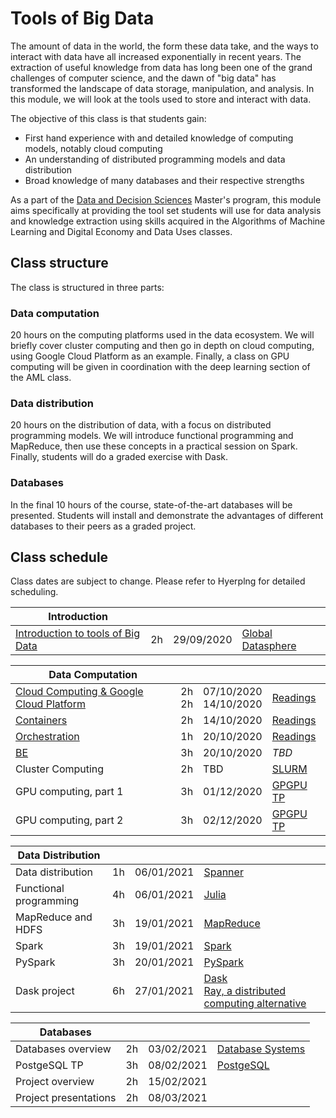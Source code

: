 # Tools of Big Data

The amount of data in the world, the form these data take, and the ways to
interact with data have all increased exponentially in recent years. The
extraction of useful knowledge from data has long been one of the grand
challenges of computer science, and the dawn of "big data" has transformed the
landscape of data storage, manipulation, and analysis. In this module, we will
look at the tools used to store and interact with data.

The objective of this class is that students gain:

+ First hand experience with and detailed knowledge of computing models, notably cloud computing
+ An understanding of distributed programming models and data distribution
+ Broad knowledge of many databases and their respective strengths

As a part of the [Data and Decision Sciences](https://supaerodatascience.github.io/)
Master's program, this module aims specifically at providing the tool set
students will use for data analysis and knowledge extraction using skills
acquired in the Algorithms of Machine Learning and Digital Economy and Data Uses
classes.

## Class structure

The class is structured in three parts:

### Data computation

  20 hours on the computing platforms used in the data ecosystem. We will
  briefly cover cluster computing and then go in depth on cloud computing, using
  Google Cloud Platform as an example. Finally, a class on GPU computing will be
  given in coordination with the deep learning section of the AML class.

### Data distribution

  20 hours on the distribution of data, with a focus on distributed programming
  models. We will introduce functional programming and MapReduce, then use these
  concepts in a practical session on Spark. Finally, students will do a graded
  exercise with Dask.

### Databases

  In the final 10 hours of the course, state-of-the-art databases will be
  presented. Students will install and demonstrate the advantages of different
  databases to their peers as a graded project.

## Class schedule

Class dates are subject to change. Please refer to Hyerplng for detailed scheduling.

Introduction | | | |
--- | --- | --- | ---
[Introduction to tools of Big Data](1_introduction) | 2h | 29/09/2020 | [Global Datasphere](readings/idc_data.pdf)

Data Computation | | | |
--- | --- | --- | ---
[Cloud Computing & Google Cloud Platform](2_data_computation/site/#cloud-computing-4h) | 2h <br />2h | 07/10/2020 <br /> 14/10/2020| [Readings](2_data_computation/site/7_readings/#about-cloud-computing)
[Containers](2_data_computation/site/#containers-2h) | 2h| 14/10/2020| [Readings](2_data_computation/site/7_readings/#about-orchestration)
[Orchestration](2_data_computation#orchestration-deployment-1h) | 1h | 20/10/2020 | [Readings](2_data_computation/site/7_readings/#about-containers) |
[BE](2_data_computation/site/#final-be-3h) | 3h | 20/10/2020 | *TBD*
Cluster Computing | 2h | TBD| [SLURM](readings/slurm.pdf)
GPU computing, part 1 | 3h | 01/12/2020 | [GPGPU TP](https://lms.isae.fr/course/view.php?id=1226&section=2) |
GPU computing, part 2 | 3h | 02/12/2020 | [GPGPU TP](https://lms.isae.fr/course/view.php?id=1226&section=2) |


Data Distribution | | | |
--- | --- | --- | ---
Data distribution | 1h | 06/01/2021 | [Spanner](readings/spanner.pdf)
Functional programming | 4h | 06/01/2021 | [Julia](readings/julia.pdf)
MapReduce and HDFS | 3h | 19/01/2021 | [MapReduce](readings/mapreduce.pdf)
Spark | 3h | 19/01/2021 | [Spark](readings/spark.pdf)
PySpark | 3h | 20/01/2021 | [PySpark](https://spark.apache.org/docs/latest/api/python/pyspark.html)
Dask project | 6h | 27/01/2021 | [Dask](readings/dask.pdf) <br> [Ray, a distributed computing alternative](https://docs.ray.io/en/latest/whitepaper.html)

Databases | | | |
--- | --- | --- | ---
Databases overview | 2h | 03/02/2021 | [Database Systems](readings/fntdb07-architecture.pdf)
PostgeSQL TP | 3h | 08/02/2021 | [PostgeSQL](https://www.postgresql.org/docs/manuals/)
Project overview | 2h | 15/02/2021 |
Project presentations | 2h | 08/03/2021 |
